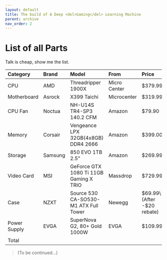 ```yaml
---
layout: default
title: The build of A Deep <del>Gaming</del> Learning Machine
parent: archive
nav_order: 2
---
```

# List of all Parts
Talk is cheap, show me the list.

| Category | Brand | Model | From | Price | Tax |
| :--- | :--- | :--- | :--- | :--- | :--- |
| CPU | AMD | Threadripper 1900X | Micro Center | $379.99 | 28.50\(7.5%\) |
| Motherboard | Asrock | X399 Taichi | Microcenter | $319.99 | 24.00\(7.5%\) |
| CPU Fan | Noctua | NH-U14S TR4-SP3 140.2 CFM | Amazon | $79.90 | $5.59\(7%\) |
| Memory | Corsair | Vengeance LPX 32GB\(4x8GB\) DDR4 2666 | Amazon | $399.00 | $27.93\(7%\) |
| Storage | Samsung | 850 EVO 1TB 2.5" | Amazon | $269.99 | $18.90\(7%\) |
| Video Card | MSI | GeForce GTX 1080 Ti 11GB Gaming X TRIO | Massdrop | $729.99 | $0.00 |
| Case | NZXT | Source 530 CA-SO530-M1 ATX Full Tower | Newegg | $69.99\(After -$20 rebate\) | $6.30\(7%\) |
| Power Supply | EVGA | SuperNova G2, 80+ Gold 1000W | EVGA | $109.99 | $0.00 |
| Total |   |   |   |   | $2573.96 |

> \(To be continued...\)
